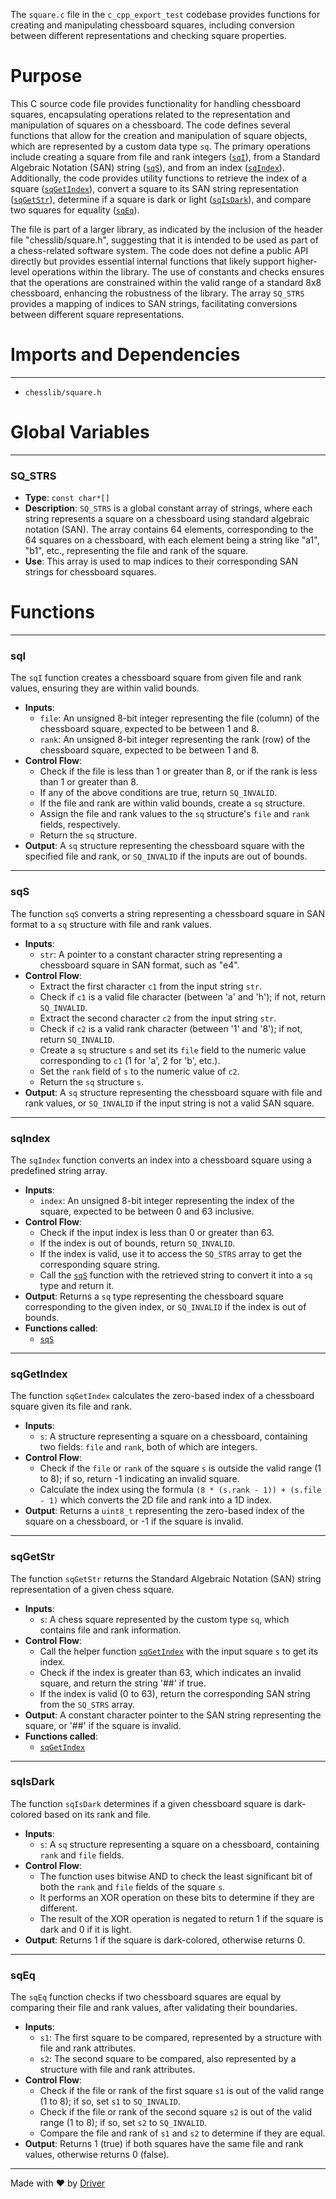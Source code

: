 <!--------------------------------------------------------------------------------->
<!-- IMPORTANT: This file is auto-generated by Driver (https://driver.ai). -------->
<!-- Manual edits may be overwritten on future commits. --------------------------->
<!--------------------------------------------------------------------------------->

The `square.c` file in the `c_cpp_export_test` codebase provides functions for creating and manipulating chessboard squares, including conversion between different representations and checking square properties.

# Purpose
This C source code file provides functionality for handling chessboard squares, encapsulating operations related to the representation and manipulation of squares on a chessboard. The code defines several functions that allow for the creation and manipulation of square objects, which are represented by a custom data type `sq`. The primary operations include creating a square from file and rank integers ([`sqI`](#sqI)), from a Standard Algebraic Notation (SAN) string ([`sqS`](#sqS)), and from an index ([`sqIndex`](#sqIndex)). Additionally, the code provides utility functions to retrieve the index of a square ([`sqGetIndex`](#sqGetIndex)), convert a square to its SAN string representation ([`sqGetStr`](#sqGetStr)), determine if a square is dark or light ([`sqIsDark`](#sqIsDark)), and compare two squares for equality ([`sqEq`](#sqEq)).

The file is part of a larger library, as indicated by the inclusion of the header file "chesslib/square.h", suggesting that it is intended to be used as part of a chess-related software system. The code does not define a public API directly but provides essential internal functions that likely support higher-level operations within the library. The use of constants and checks ensures that the operations are constrained within the valid range of a standard 8x8 chessboard, enhancing the robustness of the library. The array `SQ_STRS` provides a mapping of indices to SAN strings, facilitating conversions between different square representations.
# Imports and Dependencies

---
- `chesslib/square.h`


# Global Variables

---
### SQ\_STRS
- **Type**: `const char*[]`
- **Description**: `SQ_STRS` is a global constant array of strings, where each string represents a square on a chessboard using standard algebraic notation (SAN). The array contains 64 elements, corresponding to the 64 squares on a chessboard, with each element being a string like "a1", "b1", etc., representing the file and rank of the square.
- **Use**: This array is used to map indices to their corresponding SAN strings for chessboard squares.


# Functions

---
### sqI<!-- {{#callable:sqI}} -->
The `sqI` function creates a chessboard square from given file and rank values, ensuring they are within valid bounds.
- **Inputs**:
    - `file`: An unsigned 8-bit integer representing the file (column) of the chessboard square, expected to be between 1 and 8.
    - `rank`: An unsigned 8-bit integer representing the rank (row) of the chessboard square, expected to be between 1 and 8.
- **Control Flow**:
    - Check if the file is less than 1 or greater than 8, or if the rank is less than 1 or greater than 8.
    - If any of the above conditions are true, return `SQ_INVALID`.
    - If the file and rank are within valid bounds, create a `sq` structure.
    - Assign the file and rank values to the `sq` structure's `file` and `rank` fields, respectively.
    - Return the `sq` structure.
- **Output**: A `sq` structure representing the chessboard square with the specified file and rank, or `SQ_INVALID` if the inputs are out of bounds.


---
### sqS<!-- {{#callable:sqS}} -->
The function `sqS` converts a string representing a chessboard square in SAN format to a `sq` structure with file and rank values.
- **Inputs**:
    - `str`: A pointer to a constant character string representing a chessboard square in SAN format, such as "e4".
- **Control Flow**:
    - Extract the first character `c1` from the input string `str`.
    - Check if `c1` is a valid file character (between 'a' and 'h'); if not, return `SQ_INVALID`.
    - Extract the second character `c2` from the input string `str`.
    - Check if `c2` is a valid rank character (between '1' and '8'); if not, return `SQ_INVALID`.
    - Create a `sq` structure `s` and set its `file` field to the numeric value corresponding to `c1` (1 for 'a', 2 for 'b', etc.).
    - Set the `rank` field of `s` to the numeric value of `c2`.
    - Return the `sq` structure `s`.
- **Output**: A `sq` structure representing the chessboard square with file and rank values, or `SQ_INVALID` if the input string is not a valid SAN square.


---
### sqIndex<!-- {{#callable:sqIndex}} -->
The `sqIndex` function converts an index into a chessboard square using a predefined string array.
- **Inputs**:
    - `index`: An unsigned 8-bit integer representing the index of the square, expected to be between 0 and 63 inclusive.
- **Control Flow**:
    - Check if the input index is less than 0 or greater than 63.
    - If the index is out of bounds, return `SQ_INVALID`.
    - If the index is valid, use it to access the `SQ_STRS` array to get the corresponding square string.
    - Call the [`sqS`](#sqS) function with the retrieved string to convert it into a `sq` type and return it.
- **Output**: Returns a `sq` type representing the chessboard square corresponding to the given index, or `SQ_INVALID` if the index is out of bounds.
- **Functions called**:
    - [`sqS`](#sqS)


---
### sqGetIndex<!-- {{#callable:sqGetIndex}} -->
The function `sqGetIndex` calculates the zero-based index of a chessboard square given its file and rank.
- **Inputs**:
    - `s`: A structure representing a square on a chessboard, containing two fields: `file` and `rank`, both of which are integers.
- **Control Flow**:
    - Check if the `file` or `rank` of the square `s` is outside the valid range (1 to 8); if so, return -1 indicating an invalid square.
    - Calculate the index using the formula `(8 * (s.rank - 1)) + (s.file - 1)` which converts the 2D file and rank into a 1D index.
- **Output**: Returns a `uint8_t` representing the zero-based index of the square on a chessboard, or -1 if the square is invalid.


---
### sqGetStr<!-- {{#callable:sqGetStr}} -->
The function `sqGetStr` returns the Standard Algebraic Notation (SAN) string representation of a given chess square.
- **Inputs**:
    - `s`: A chess square represented by the custom type `sq`, which contains file and rank information.
- **Control Flow**:
    - Call the helper function [`sqGetIndex`](#sqGetIndex) with the input square `s` to get its index.
    - Check if the index is greater than 63, which indicates an invalid square, and return the string '##' if true.
    - If the index is valid (0 to 63), return the corresponding SAN string from the `SQ_STRS` array.
- **Output**: A constant character pointer to the SAN string representing the square, or '##' if the square is invalid.
- **Functions called**:
    - [`sqGetIndex`](#sqGetIndex)


---
### sqIsDark<!-- {{#callable:sqIsDark}} -->
The function `sqIsDark` determines if a given chessboard square is dark-colored based on its rank and file.
- **Inputs**:
    - `s`: A `sq` structure representing a square on a chessboard, containing `rank` and `file` fields.
- **Control Flow**:
    - The function uses bitwise AND to check the least significant bit of both the `rank` and `file` fields of the square `s`.
    - It performs an XOR operation on these bits to determine if they are different.
    - The result of the XOR operation is negated to return 1 if the square is dark and 0 if it is light.
- **Output**: Returns 1 if the square is dark-colored, otherwise returns 0.


---
### sqEq<!-- {{#callable:sqEq}} -->
The `sqEq` function checks if two chessboard squares are equal by comparing their file and rank values, after validating their boundaries.
- **Inputs**:
    - `s1`: The first square to be compared, represented by a structure with file and rank attributes.
    - `s2`: The second square to be compared, also represented by a structure with file and rank attributes.
- **Control Flow**:
    - Check if the file or rank of the first square `s1` is out of the valid range (1 to 8); if so, set `s1` to `SQ_INVALID`.
    - Check if the file or rank of the second square `s2` is out of the valid range (1 to 8); if so, set `s2` to `SQ_INVALID`.
    - Compare the file and rank of `s1` and `s2` to determine if they are equal.
- **Output**: Returns 1 (true) if both squares have the same file and rank values, otherwise returns 0 (false).



---
Made with ❤️ by [Driver](https://www.driver.ai/)